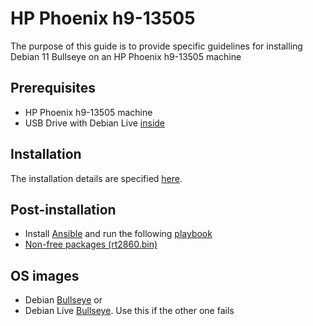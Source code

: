 # HP Phoenix h9-13505

The purpose of this guide is to provide specific guidelines for installing Debian 11 Bullseye on an HP Phoenix h9-13505 machine

## Prerequisites

* HP Phoenix h9-13505 machine
* USB Drive with Debian Live [inside](../../generic/bootable_usb.md)

## Installation
The installation details are specified [here](./debian_live.md).

## Post-installation
* Install [Ansible](https://docs.ansible.com/ansible/latest/installation_guide/intro_installation.html#installing-ansible-on-debian) and run the following [playbook](./ansible/playbook.yaml)
* [Non-free packages (rt2860.bin)](./non-free.md)

## OS images
* Debian [Bullseye](https://www.debian.org/download) or
* Debian Live [Bullseye](https://www.debian.org/CD/live/). Use this if the other one fails

